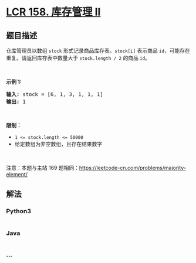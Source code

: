 # [LCR 158. 库存管理 II](https://leetcode.cn/problems/shu-zu-zhong-chu-xian-ci-shu-chao-guo-yi-ban-de-shu-zi-lcof)



## 题目描述

<!-- 这里写题目描述 -->

<p>仓库管理员以数组 <code>stock</code> 形式记录商品库存表。<code>stock[i]</code> 表示商品 <code>id</code>，可能存在重复。请返回库存表中数量大于 <code>stock.length / 2</code> 的商品 <code>id</code>。</p>

<p>&nbsp;</p>

<p><strong>示例&nbsp;1:</strong></p>

<pre>
<strong>输入: </strong>stock = [6, 1, 3, 1, 1, 1]
<strong>输出: </strong>1</pre>

<p>&nbsp;</p>

<p><strong>限制：</strong></p>

<ul>
	<li><code>1 &lt;= stock.length &lt;= 50000</code></li>
	<li>给定数组为非空数组，且存在结果数字</li>
</ul>

<p>&nbsp;</p>

<p>注意：本题与主站 169 题相同：<a href="https://leetcode-cn.com/problems/majority-element/">https://leetcode-cn.com/problems/majority-element/</a></p>


## 解法

<!-- 这里可写通用的实现逻辑 -->

<!-- tabs:start -->

### **Python3**

<!-- 这里可写当前语言的特殊实现逻辑 -->

```python

```

### **Java**

<!-- 这里可写当前语言的特殊实现逻辑 -->

```java

```

### **...**

```

```

<!-- tabs:end -->
